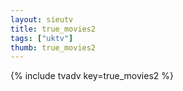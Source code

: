 ```yaml
--- 
layout: sieutv
title: true_movies2
tags: ["uktv"]
thumb: true_movies2
---
```

{% include tvadv key=true_movies2 %}
